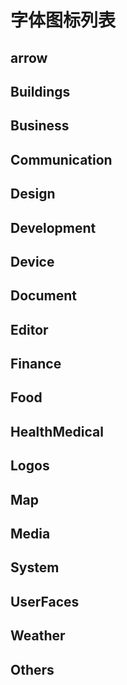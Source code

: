 # 字体图标列表

## arrow
  <iconList iconArr="arrow"/> 

## Buildings

  <iconList iconArr="Buildings"/>

## Business

<iconList iconArr="Business"/>

## Communication

<iconList iconArr="Communication"/>

## Design

<iconList iconArr="Design"/>

## Development

<iconList iconArr="Development"/>

## Device

<iconList iconArr="Device"/>

## Document

<iconList iconArr="DocumentIcon"/>

## Editor

<iconList iconArr="Editor"/>

## Finance

<iconList iconArr="Finance"/>

## Food

<iconList iconArr="Food"/>

## HealthMedical

<iconList iconArr="HealthMedical"/>

## Logos

<iconList iconArr="Logos"/>

## Map

<iconList iconArr="MapIcon"/>

## Media

<iconList iconArr="Media"/>

## System

<iconList iconArr="System"/>

## UserFaces

<iconList iconArr="UserFaces"/>

## Weather

<iconList iconArr="Weather"/>



## Others

<iconList iconArr="Others"/>

<script setup>
import iconList from '../../../.vitepress/iconList.vue'
</script>